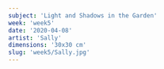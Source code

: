 ```yaml
---
subject: 'Light and Shadows in the Garden'
week: 'week5'
date: '2020-04-08'
artist: 'Sally'
dimensions: '30x30 cm'
slug: 'week5/Sally.jpg'
---
```

